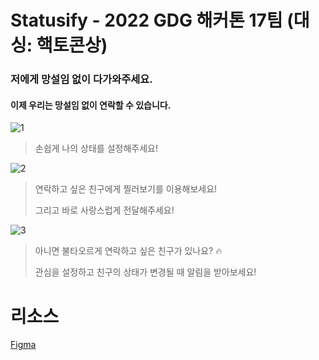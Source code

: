 # Statusify - 2022 GDG 해커톤 17팀 (대싱: 핵토콘상)

### 저에게 망설임 없이 다가와주세요.
#### 이제 우리는 망설임 없이 연락할 수 있습니다.


![1](/1.gif)
> 손쉽게 나의 상태를 설정해주세요!

![2](/2.gif)
> 연락하고 싶은 친구에게 찔러보기를 이용해보세요!
> 
> 그리고 바로 사랑스럽게 전달해주세요!

![3](/3.gif)
> 아니면 불타오르게 연락하고 싶은 친구가 있나요? 🔥
> 
> 관심을 설정하고  친구의 상태가 변경될 때 알림을 받아보세요!


# 리소스
[Figma](https://www.figma.com/file/9WfYsCbrP5IPX3SA57SbrZ/Statusify?node-id=54%3A648)
